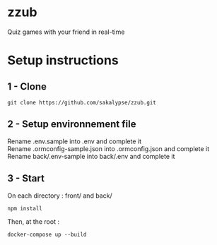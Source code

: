 # zzub
Quiz games with your friend in real-time

# Setup instructions
## 1 - Clone 
```
git clone https://github.com/sakalypse/zzub.git
```
## 2 - Setup environnement file 
Rename .env.sample into .env and complete it<br/>
Rename .ormconfig-sample.json into .ormconfig.json and complete it<br/>
Rename back/.env-sample into back/.env and complete it
## 3 - Start 
On each directory : front/ and back/
```
npm install
```
Then, at the root :
```
docker-compose up --build
```